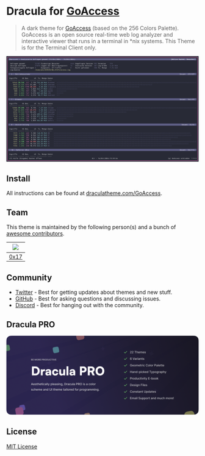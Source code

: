 # Dracula for [GoAccess](https://goaccess.io)

> A dark theme for [GoAccess](https://goaccess.io) (based on the 256 Colors Palette).
> GoAccess is an open source real-time web log analyzer and interactive viewer that runs in a terminal in \*nix systems.
> This Theme is for the Terminal Client only.

![Screenshot](./screenshot.png)

## Install

All instructions can be found at [draculatheme.com/GoAccess](https://draculatheme.com/GoAccess).

## Team

This theme is maintained by the following person(s) and a bunch of [awesome contributors](https://github.com/dracula/foobar/graphs/contributors).

| <img src="https://www.nerdbude.com/images/admin.png" width="100"> |
| ----------------------------------------------------------------- |
| [0x17](https://github.com/nerdbude)                               |

## Community

- [Twitter](https://twitter.com/draculatheme) - Best for getting updates about themes and new stuff.
- [GitHub](https://github.com/dracula/dracula-theme/discussions) - Best for asking questions and discussing issues.
- [Discord](https://draculatheme.com/discord-invite) - Best for hanging out with the community.

## Dracula PRO

[![Dracula PRO](./.github/dracula-pro.png)](https://draculatheme.com/pro)

## License

[MIT License](./LICENSE)
